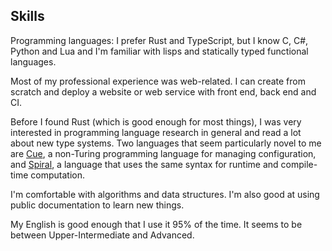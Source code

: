 ## Skills

Programming languages: I prefer Rust and TypeScript, but I know C, C#, Python and Lua
and I'm familiar with lisps and statically typed functional languages.

Most of my professional experience was web-related. I can create from scratch and deploy
a website or web service with front end, back end and CI.

Before I found Rust (which is good enough for most things), I was very interested
in programming language research in general and read a lot about new type systems.
Two languages that seem particularly novel to me are [Cue], a non-Turing programming language
for managing configuration, and [Spiral], a language that uses the same syntax for runtime
and compile-time computation.

I'm comfortable with algorithms and data structures. I'm also good
at using public documentation to learn new things.

My English is good enough that I use it 95% of the time.
It seems to be between Upper-Intermediate and Advanced.

[Cue]: https://cuelang.org/
[Spiral]: https://github.com/mrakgr/The-Spiral-Language
